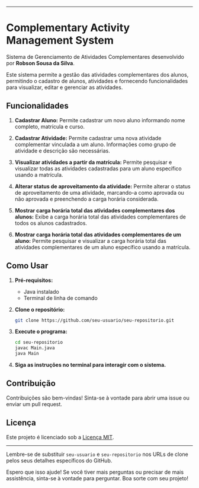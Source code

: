 
---

# Complementary Activity Management System

Sistema de Gerenciamento de Atividades Complementares desenvolvido por **Robson Sousa da Silva**.

Este sistema permite a gestão das atividades complementares dos alunos, permitindo o cadastro de alunos, atividades e fornecendo funcionalidades para visualizar, editar e gerenciar as atividades.

## Funcionalidades

1. **Cadastrar Aluno:** Permite cadastrar um novo aluno informando nome completo, matrícula e curso.

2. **Cadastrar Atividade:** Permite cadastrar uma nova atividade complementar vinculada a um aluno. Informações como grupo de atividade e descrição são necessárias.

3. **Visualizar atividades a partir da matrícula:** Permite pesquisar e visualizar todas as atividades cadastradas para um aluno específico usando a matrícula.

4. **Alterar status de aproveitamento da atividade:** Permite alterar o status de aproveitamento de uma atividade, marcando-a como aprovada ou não aprovada e preenchendo a carga horária considerada.

5. **Mostrar carga horária total das atividades complementares dos alunos:** Exibe a carga horária total das atividades complementares de todos os alunos cadastrados.

6. **Mostrar carga horária total das atividades complementares de um aluno:** Permite pesquisar e visualizar a carga horária total das atividades complementares de um aluno específico usando a matrícula.

## Como Usar

1. **Pré-requisitos:**
   - Java instalado
   - Terminal de linha de comando

2. **Clone o repositório:**
   ```bash
   git clone https://github.com/seu-usuario/seu-repositorio.git
   ```

3. **Execute o programa:**
   ```bash
   cd seu-repositorio
   javac Main.java
   java Main
   ```

4. **Siga as instruções no terminal para interagir com o sistema.**

## Contribuição

Contribuições são bem-vindas! Sinta-se à vontade para abrir uma issue ou enviar um pull request.

## Licença

Este projeto é licenciado sob a [Licença MIT](LICENSE).

--- 

Lembre-se de substituir `seu-usuario` e `seu-repositorio` nos URLs de clone pelos seus detalhes específicos do GitHub.

Espero que isso ajude! Se você tiver mais perguntas ou precisar de mais assistência, sinta-se à vontade para perguntar. Boa sorte com seu projeto!
